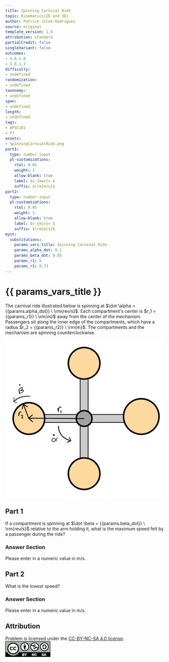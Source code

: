 ```yaml
---
title: Spinning Carnival Ride
topic: Kinematics(2D and 3D)
author: Patrick Jilek-Rodriguez
source: original
template_version: 1.4
attribution: standard
partialCredit: false
singleVariant: false
outcomes:
- 5.6.1.0
- 5.8.1.3
difficulty:
- undefined
randomization:
- undefined
taxonomy:
- undefined
span:
- undefined
length:
- undefined
tags:
- APSC181
- PJ
assets:
- SpinningCarnivalRide.png
part1:
  type: number-input
  pl-customizations:
    rtol: 0.05
    weight: 1
    allow-blank: true
    label: $v_{max}= $
    suffix: $\rm{m/s}$
part2:
  type: number-input
  pl-customizations:
    rtol: 0.05
    weight: 1
    allow-blank: true
    label: $v_{min}= $
    suffix: $\rm{m/s}$
myst:
  substitutions:
    params_vars_title: Spinning Carnival Ride
    params_alpha_dot: 0.1
    params_beta_dot: 0.85
    params_r1: 5
    params_r2: 0.73
---
```

# {{ params_vars_title }}
The carnival ride illustrated below is spinning at $\dot \alpha = {{params.alpha_dot}} \ \rm{rev/s}$.
Each compartment's center is $r_1 = {{params_r1}} \ \rm{m}$ away from the center of the mechanism.
Passengers sit along the inner edge of the compartments, which have a radius $r_2 = {{params_r2}} \ \rm{m}$.
The compartments and the mechanism are spinning counterclockwise.

<img src="SpinningCarnivalRide.png" width=500 alt="A cross shape with circles at each end. Each circle is r1 away from the center, and each circle has radius r2. The whole mechanism spins at alpha dot, and a compartment is spinning at beta dot.">

## Part 1

If a compartment is spinning at $\dot \beta = {{params.beta_dot}} \ \rm{rev/s}$ relative to the arm holding it, what is the maximum speed felt by a passenger during the ride?

### Answer Section

Please enter in a numeric value in m/s.

## Part 2

What is the lowest speed?

### Answer Section

Please enter in a numeric value in m/s.

## Attribution

Problem is licensed under the [CC-BY-NC-SA 4.0 license](https://creativecommons.org/licenses/by-nc-sa/4.0/).<br> ![The Creative Commons 4.0 license requiring attribution-BY, non-commercial-NC, and share-alike-SA license.](https://raw.githubusercontent.com/firasm/bits/master/by-nc-sa.png)